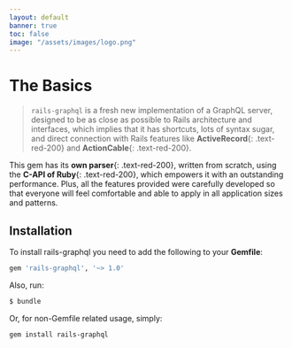 ```yaml
---
layout: default
banner: true
toc: false
image: "/assets/images/logo.png"
---
```


# The Basics

> `rails-graphql` is a fresh new implementation of a GraphQL server, designed to be
> as close as possible to Rails architecture and interfaces, which implies that it has
> shortcuts, lots of syntax sugar, and direct connection with Rails features like
> **ActiveRecord**{: .text-red-200} and **ActionCable**{: .text-red-200}.

This gem has its **own parser**{: .text-red-200}, written from scratch, using the
**C-API of Ruby**{: .text-red-200}, which empowers it with an outstanding performance.
Plus, all the features provided were carefully developed so that everyone will feel
comfortable and able to apply in all application sizes and patterns.

## Installation

To install rails-graphql you need to add the following to your **Gemfile**:
```ruby
gem 'rails-graphql', '~> 1.0'
```

Also, run:

```bash
$ bundle
```

Or, for non-Gemfile related usage, simply:

```bash
gem install rails-graphql
```
